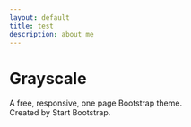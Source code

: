 ```yaml
---
layout: default
title: test
description: about me
---
```



# Grayscale

A free, responsive, one page Bootstrap theme.  
Created by Start Bootstrap.
